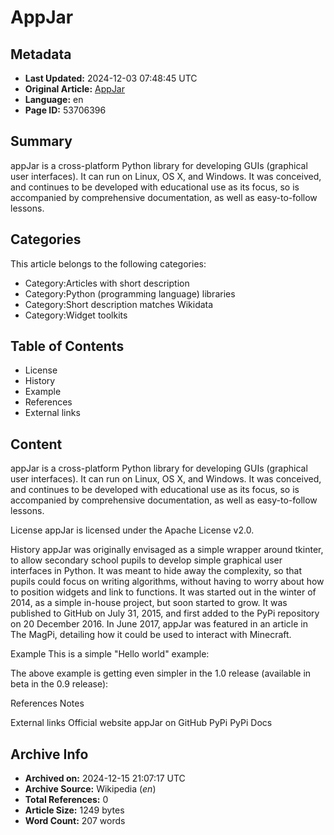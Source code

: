 # AppJar

## Metadata
- **Last Updated:** 2024-12-03 07:48:45 UTC
- **Original Article:** [AppJar](https://en.wikipedia.org/wiki/AppJar)
- **Language:** en
- **Page ID:** 53706396

## Summary
appJar is a cross-platform Python library for developing GUIs (graphical user interfaces). It can run on Linux, OS X, and Windows. It was conceived, and continues to be developed with educational use as its focus, so is accompanied by comprehensive documentation, as well as easy-to-follow lessons.

## Categories
This article belongs to the following categories:

- Category:Articles with short description
- Category:Python (programming language) libraries
- Category:Short description matches Wikidata
- Category:Widget toolkits

## Table of Contents

- License
- History
- Example
- References
- External links

## Content

appJar is a cross-platform Python library for developing GUIs (graphical user interfaces). It can run on Linux, OS X, and Windows. It was conceived, and continues to be developed with educational use as its focus, so is accompanied by comprehensive documentation, as well as easy-to-follow lessons.

License
appJar is licensed under the Apache License v2.0.

History
appJar was originally envisaged as a simple wrapper around tkinter, to allow secondary school pupils to develop simple graphical user interfaces in Python. It was meant to hide away the complexity, so that pupils could focus on writing algorithms, without having to worry about how to position widgets and link to functions. It was started out in the winter of 2014, as a simple in-house project, but soon started to grow. It was published to GitHub on July 31, 2015, and first added to the PyPi repository on 20 December 2016. In June 2017, appJar was featured in an article in The MagPi, detailing how it could be used to interact with Minecraft.

Example
This is a simple "Hello world" example:

The above example is getting even simpler in the 1.0 release (available in beta in the 0.9 release):

References
Notes

External links
Official website
appJar on GitHub
PyPi
PyPi Docs

## Archive Info
- **Archived on:** 2024-12-15 21:07:17 UTC
- **Archive Source:** Wikipedia (_en_)
- **Total References:** 0
- **Article Size:** 1249 bytes
- **Word Count:** 207 words
